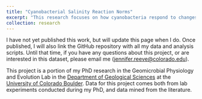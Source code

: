 ```yaml
---
title: "Cyanobacterial Salinity Reaction Norms"
excerpt: "This research focuses on how cyanobacteria respond to changes in salinity on very short timescales."
collection: research
---
```


I have not yet published this work, but will update this page when I do.
Once published, I will also link the GitHub repository with all my data and analysis scripts.
Until that time, if you have any questions about this project, or are interested in this dataset, please email me (jennifer.reeve@colorado.edu).

This project is a portion of my PhD research in the Geomicrobial Physiology and Evolution Lab in the [Department of Geological Sciences](https://www.colorado.edu/geologicalsciences/) at the [University of Colorado Boulder](https://www.colorado.edu).
Data for this project comes both from lab experiments conducted during my PhD, and data mined from the literature.
